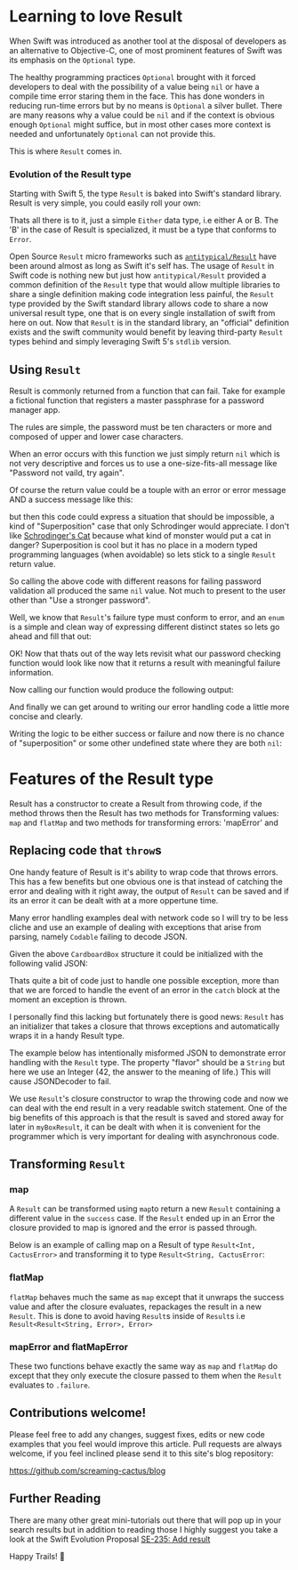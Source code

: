 
# Learning to love Result

When Swift was introduced as another tool at the disposal of developers as an alternative to Objective-C, one of most prominent features of Swift was its emphasis on the `Optional` type.

The healthy programming practices `Optional` brought with it forced developers to deal with the possibility of a value being `nil` or have a compile time error staring them in the face.
This has done wonders in reducing run-time errors but by no means is `Optional` a silver bullet.
There are many reasons why a value could be `nil` and if the context is obvious enough `Optional` might suffice, but in most other cases more context is needed and unfortunately `Optional` can not provide this.

This is where `Result` comes in.

### Evolution of the Result type
Starting with Swift 5, the type `Result` is baked into Swift's standard library.
Result is very simple, you could easily roll your own:

<script src="https://gist.github.com/Nirma/6c59cbc6a7c8f6bcf39fc19fe8e1eae2.js?file=naive-result.swift"></script>

Thats all there is to it, just a simple `Either` data type, i.e either A or B.
The 'B' in the case of Result is specialized, it must be a type that conforms to `Error`.

Open Source `Result` micro frameworks such as [`antitypical/Result`](https://github.com/antitypical/Result) have been around almost as long as Swift it's self has.
The usage of `Result` in Swift code is nothing new but just how `antitypical/Result` provided a common definition of the `Result` type that would allow multiple libraries to share a single definition making code integration less painful, the `Result` type provided by the Swift standard library allows code to share a now universal result type, one that is on every single installation of swift from here on out.
Now that `Result` is in the standard library, an "official" definition exists and the swift community would benefit by leaving third-party `Result` types behind and simply leveraging Swift 5's `stdlib` version.

## Using `Result`

Result is commonly returned from a function that can fail.
Take for example a fictional function that registers a master passphrase for a password manager app.

<script src="https://gist.github.com/Nirma/6c59cbc6a7c8f6bcf39fc19fe8e1eae2.js?file=register-password.swift"></script>

The rules are simple, the password must be ten characters or more and composed of upper and lower case characters.

When an error occurs with this function we just simply return `nil` which is not very descriptive and forces us to use a one-size-fits-all message like "Password not vaild, try again".

Of course the return value could be a touple with an error or error message AND a success message like this:

<script src="https://gist.github.com/Nirma/6c59cbc6a7c8f6bcf39fc19fe8e1eae2.js?file=register-password-stub-a.swift"></script>

but then this code could express a situation that should be impossible, a kind of "Superposition" case that only Schrodinger would appreciate.
I don't like [Schrodinger's Cat](https://en.wikipedia.org/wiki/Schr%C3%B6dinger%27s_cat) because what kind of monster would put a cat in danger?
Superposition is cool but it has no place in a modern typed programming languages (when avoidable) so lets stick to a single `Result` return value.


<script src="https://gist.github.com/Nirma/6c59cbc6a7c8f6bcf39fc19fe8e1eae2.js?file=numeric-example.swift"></script>

So calling the above code with different reasons for failing password validation all produced the same `nil` value. Not much to present to the user other than "Use a stronger password".

Well, we know that `Result`'s failure type must conform to error, and an `enum` is a simple and clean way of expressing different distinct states so lets go ahead and fill that out:

<script src="https://gist.github.com/Nirma/6c59cbc6a7c8f6bcf39fc19fe8e1eae2.js?file=password-error.swift"></script>

OK! Now that thats out of the way lets revisit what our password checking function would look like now that it returns a result with meaningful failure information.

<script src="https://gist.github.com/Nirma/6c59cbc6a7c8f6bcf39fc19fe8e1eae2.js?file=register-password-result-ver.swift.swift"></script>

Now calling our function would produce the following output:

<script src="https://gist.github.com/Nirma/6c59cbc6a7c8f6bcf39fc19fe8e1eae2.js?file=password-example.swift"></script>

And finally we can get around to writing our error handling code a little more concise and clearly.

Writing the logic to be either success or failure and now there is no chance of "superposition" or some other undefined state where they are both `nil`:

<script src="https://gist.github.com/Nirma/6c59cbc6a7c8f6bcf39fc19fe8e1eae2.js?file=result-handling.swift"></script>


# Features of the Result type

Result has a constructor to create a Result from throwing code, if the method throws then the
Result has two methods for Transforming values:  `map` and `flatMap` and two methods for transforming errors: 'mapError' and


## Replacing code that `throw`s
One handy feature of Result is it's ability to wrap code that throws errors.
This has a few benefits but one obvious one is that instead of catching the error and dealing with it right away, the output of `Result` can be saved and if its an error it can be dealt with at a more oppertune time.

Many error handling examples deal with network code so I will try to be less cliche and use an example of dealing with exceptions that arise from parsing, namely `Codable` failing to decode JSON.

<script src="https://gist.github.com/Nirma/6c59cbc6a7c8f6bcf39fc19fe8e1eae2.js?file=CardboardBox.swift"></script>

Given the above `CardboardBox` structure it could be initialized with the following valid JSON:

<script src="https://gist.github.com/Nirma/6c59cbc6a7c8f6bcf39fc19fe8e1eae2.js?file=decoding-example-a.swift"></script>

Thats quite a bit of code just to handle one possible exception, more than that we are forced to handle the event of an error in the `catch` block at the moment an exception is thrown.

I personally find this lacking but fortunately there is good news: `Result` has an initializer that takes a closure that throws exceptions and automatically wraps it in a handy Result type.

The example below has intentionally misformed JSON to demonstrate error handling with the `Result` type.
The property "flavor" should be a `String` but here we use an Integer (42, the answer to the meaning of life.)
This will cause JSONDecoder to fail.

<script src="https://gist.github.com/Nirma/6c59cbc6a7c8f6bcf39fc19fe8e1eae2.js?file=decoding-invalid-example.swift"></script>

We use `Result`'s closure constructor to wrap the throwing code and now we can deal with the end result in a very readable switch statement.
One of the big benefits of this approach is that the result is saved and stored away for later in `myBoxResult`, it can be dealt with when it is convenient for the programmer which is very important for dealing with asynchronous code.

## Transforming `Result`

### map

A `Result` can be transformed using `map`to return a new `Result` containing a different value in the `success` case. If the `Result` ended up in an Error the closure provided to map is ignored and the error is passed through.

Below is an example of calling map on a Result of type `Result<Int, CactusError>` and transforming it to type `Result<String, CactusError`:

<script src="https://gist.github.com/Nirma/6c59cbc6a7c8f6bcf39fc19fe8e1eae2.js?file=cactus-error.swift"></script>

### flatMap
`flatMap` behaves much the same as `map` except that it unwraps the success value and after the closure evaluates, repackages the result in a new `Result`.
This is done to avoid having `Result`s inside of `Result`s i.e `Result<Result<String, Error>, Error>`


### mapError and flatMapError

These two functions behave exactly the same way as `map` and `flatMap` do except that they only execute the closure passed to them when the `Result` evaluates to `.failure`.

## Contributions welcome!
Please feel free to add any changes, suggest fixes, edits or new code examples that you feel would improve this article. Pull requests are always welcome, if you feel inclined please send it to this site's blog repository:

https://github.com/screaming-cactus/blog

## Further Reading

There are many other great mini-tutorials out there that will pop up in your search results but in addition to reading those I highly suggest you take a look at the Swift Evolution Proposal [SE-235: Add result](https://github.com/apple/swift-evolution/blob/master/proposals/0235-add-result.md)

Happy Trails! 🤠
